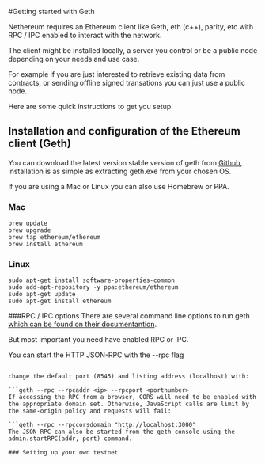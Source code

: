 #Getting started with Geth

Nethereum requires an Ethereum client like Geth, eth (c++), parity, etc with RPC / IPC enabled to interact with the network.

The client might be installed locally, a server you control or be a public node depending on your needs and use case. 

For example if you are just interested to retrieve existing data from contracts, or sending offline signed transations you can just use a public node. 

Here are some quick instructions to get you setup.

## Installation and configuration of the Ethereum client (Geth)

You can download the latest version stable version of geth from [Github](https://github.com/ethereum/go-ethereum/releases), installation is  as simple as extracting geth.exe from your chosen OS.

If you are using a Mac or Linux you can also use Homebrew or PPA.

### Mac
```
brew update
brew upgrade
brew tap ethereum/ethereum
brew install ethereum
```

### Linux

```
sudo apt-get install software-properties-common
sudo add-apt-repository -y ppa:ethereum/ethereum
sudo apt-get update
sudo apt-get install ethereum
```

###RPC / IPC options 
There are several command line options to run geth [which can be found on their documentantion](https://github.com/ethereum/go-ethereum/wiki/Command-Line-Options). 

But most important you need have enabled RPC or IPC.

You can start the HTTP JSON-RPC with the --rpc flag

```geth --rpc

change the default port (8545) and listing address (localhost) with:

```geth --rpc --rpcaddr <ip> --rpcport <portnumber>
If accessing the RPC from a browser, CORS will need to be enabled with the appropriate domain set. Otherwise, JavaScript calls are limit by the same-origin policy and requests will fail:

```geth --rpc --rpccorsdomain "http://localhost:3000"
The JSON RPC can also be started from the geth console using the admin.startRPC(addr, port) command.

### Setting up your own testnet






